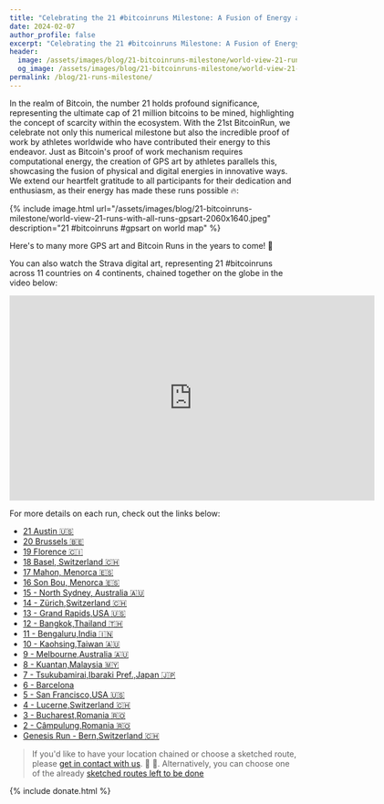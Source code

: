 ```yaml
---
title: "Celebrating the 21 #bitcoinruns Milestone: A Fusion of Energy and Innovation 💪 🙏 🍾"
date: 2024-02-07
author_profile: false
excerpt: "Celebrating the 21 #bitcoinruns Milestone: A Fusion of Energy and Innovation 💪 🙏 🍾"
header:
  image: /assets/images/blog/21-bitcoinruns-milestone/world-view-21-runs-with-all-runs-1200x582.jpeg
  og_image: /assets/images/blog/21-bitcoinruns-milestone/world-view-21-runs-with-all-runs-2060x990.jpeg
permalink: /blog/21-runs-milestone/
---
```


In the realm of Bitcoin, the number 21 holds profound significance,
representing the ultimate cap of 21 million bitcoins to be mined, highlighting the concept of scarcity within the ecosystem.
With the 21st BitcoinRun, we celebrate not only this numerical milestone but also the incredible proof of work
by athletes worldwide who have contributed their energy to this endeavor. 
Just as Bitcoin's proof of work mechanism requires computational energy, the creation of GPS art by athletes parallels this,
showcasing the fusion of physical and digital energies in innovative ways.
We extend our heartfelt gratitude to all participants for their dedication and enthusiasm, as their energy has made these runs possible 🔥:

{% include image.html url="/assets/images/blog/21-bitcoinruns-milestone/world-view-21-runs-with-all-runs-gpsart-2060x1640.jpeg"
 description="21 #bitcoinruns #gpsart on world map" %}

Here's to many more GPS art and Bitcoin Runs in the years to come! 🥂

You can also watch the Strava digital art, representing 21 #bitcoinruns across 11 countries on 4 continents,
chained together on the globe in the video below:

<iframe width="640" height="360" src="https://www.youtube-nocookie.com/embed/0EAPTJTit-U?controls=0&amp;showinfo=0" frameborder="0" allowfullscreen></iframe>


For more details on each run, check out the links below:

- [21 Austin 🇺🇸](/austin)
- [20 Brussels 🇧🇪](/bruxelles)
- [19 Florence 🇨🇮](/florence)
- [18 Basel, Switzerland 🇨🇭](/basel)
- [17 Mahon, Menorca 🇪🇸](/mahon)
- [16 Son Bou, Menorca 🇪🇸](/son-bou)
- [15 - North Sydney, Australia 🇦🇺](/north-sydney)
- [14 - Zürich,Switzerland 🇨🇭](/zuerich)
- [13 - Grand Rapids,USA 🇺🇸](/grand-rapids)
- [12 - Bangkok,Thailand 🇹🇭](/bangkok)
- [11 - Bengaluru,India 🇮🇳](/bengaluru)
- [10 - Kaohsing,Taiwan 🇦🇺](/kaohsiung)
- [9 - Melbourne,Australia 🇦🇺](/melbourne)
- [8 - Kuantan,Malaysia 🇲🇾](/kuantan)
- [7 - Tsukubamirai,Ibaraki Pref.,Japan 🇯🇵](/tsukubamirai)
- [6 - Barcelona](/barcelona)
- [5 - San Francisco,USA 🇺🇸](/san-francisco)
- [4 - Lucerne,Switzerland 🇨🇭](/lucerne)
- [3 - Bucharest,Romania 🇷🇴](/bucharest)
- [2 - Câmpulung,Romania 🇷🇴](/campulung)
- [Genesis Run - Bern,Switzerland 🇨🇭](/bern)


> If you'd like to have your location chained or choose a sketched route,
> please [get in contact with us](mailto:bitcoinruns@protonmail.com). 📧 🙏.
> Alternatively, you can choose one of the already [sketched routes left to be done](/todo)


{% include donate.html %} 

